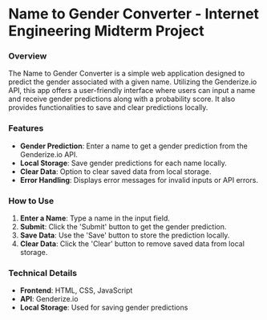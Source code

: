 # Name to Gender Converter - Internet Engineering Midterm Project

### Overview
The Name to Gender Converter is a simple web application designed to predict the gender associated with a given name. Utilizing the Genderize.io API, this app offers a user-friendly interface where users can input a name and receive gender predictions along with a probability score. It also provides functionalities to save and clear predictions locally.

### Features
- **Gender Prediction**: Enter a name to get a gender prediction from the Genderize.io API.
- **Local Storage**: Save gender predictions for each name locally.
- **Clear Data**: Option to clear saved data from local storage.
- **Error Handling**: Displays error messages for invalid inputs or API errors.

### How to Use
1. **Enter a Name**: Type a name in the input field.
2. **Submit**: Click the 'Submit' button to get the gender prediction.
3. **Save Data**: Use the 'Save' button to store the prediction locally.
4. **Clear Data**: Click the 'Clear' button to remove saved data from local storage.

### Technical Details
- **Frontend**: HTML, CSS, JavaScript
- **API**: Genderize.io
- **Local Storage**: Used for saving gender predictions
